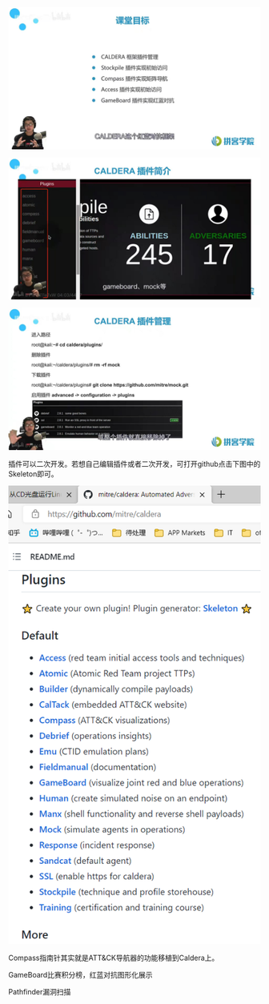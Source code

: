 ![image-20211230103511682](.assets/image-20211230103511682.png)



![image-20211230104503637](.assets/image-20211230104503637.png)

![image-20211230104520334](.assets/image-20211230104520334.png)

插件可以二次开发。若想自己编辑插件或者二次开发，可打开github点击下图中的Skeleton即可。

![image-20211230104408409](.assets/image-20211230104408409.png)

Compass指南针其实就是ATT&CK导航器的功能移植到Caldera上。

GameBoard比赛积分榜，红蓝对抗图形化展示

Pathfinder漏洞扫描